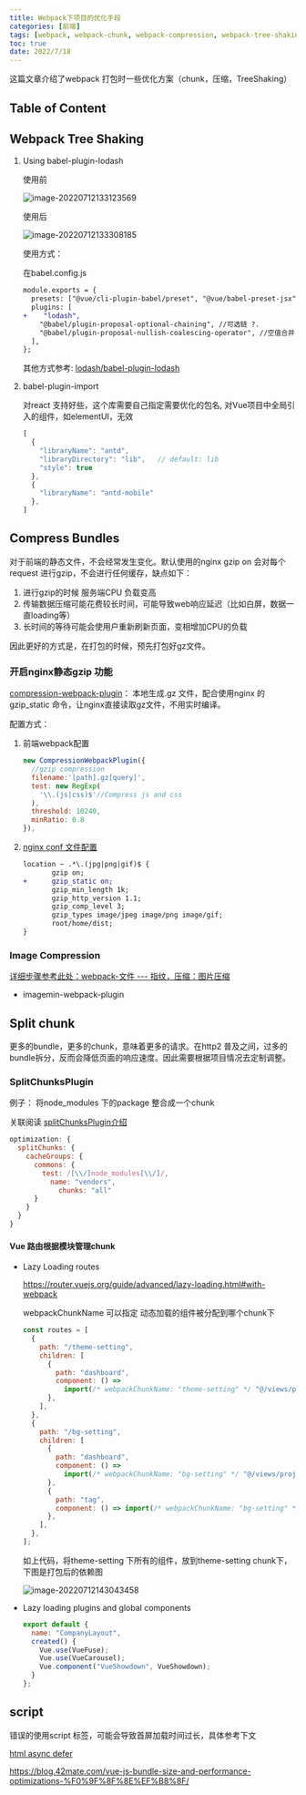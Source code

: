 ```yaml
---
title: Webpack下项目的优化手段
categories: [前端]
tags: [webpack, webpack-chunk, webpack-compression, webpack-tree-shaking]
toc: true
date: 2022/7/18
---
```


这篇文章介绍了webpack 打包时一些优化方案（chunk，压缩，TreeShaking）

<!-- more -->

## Table of Content



## Webpack Tree Shaking

1. Using babel-plugin-lodash

   使用前

   ![image-20220712133123569](http://serial.limiaomiao.site:8089/public/uploads/image-20220712133123569.png)

   使用后

   ![image-20220712133308185](http://serial.limiaomiao.site:8089/public/uploads/image-20220712133308185.png)

   使用方式：

   在babel.config.js

   ```diff
   module.exports = {
     presets: ["@vue/cli-plugin-babel/preset", "@vue/babel-preset-jsx"],
     plugins: [
   +    "lodash",
       "@babel/plugin-proposal-optional-chaining", //可选链 ?.
       "@babel/plugin-proposal-nullish-coalescing-operator", //空值合并 ??
     ],
   };
   ```

   其他方式参考: [lodash/babel-plugin-lodash](https://github.com/lodash/babel-plugin-lodash#usage)

2. babel-plugin-import

   对react 支持好些，这个库需要自己指定需要优化的包名, 对Vue项目中全局引入的组件，如elementUI，无效

   ```js
   [
     {
       "libraryName": "antd",
       "libraryDirectory": "lib",   // default: lib
       "style": true
     },
     {
       "libraryName": "antd-mobile"
     },
   ]
   ```

   

## Compress Bundles

对于前端的静态文件，不会经常发生变化。默认使用的nginx gzip on 会对每个request 进行gzip，不会进行任何缓存，缺点如下：

1. 进行gzip的时候 服务端CPU 负载变高
2. 传输数据压缩可能花费较长时间，可能导致web响应延迟（比如白屏，数据一直loading等）
3. 长时间的等待可能会使用户重新刷新页面，变相增加CPU的负载

因此更好的方式是，在打包的时候，预先打包好gz文件。

###  开启nginx静态gzip 功能

[compression-webpack-plugin](https://www.npmjs.com/package/compression-webpack-plugin)： 本地生成.gz 文件，配合使用nginx 的 gzip_static 命令，让nginx直接读取gz文件，不用实时编译。

配置方式：

1. 前端webpack配置

   ```js
   new CompressionWebpackPlugin({
     //gzip compression
     filename:'[path].gz[query]',
     test: new RegExp(
       '\\.(js|css)$'//Compress js and css
     ),
     threshold: 10240,
     minRatio: 0.8
   }),
   ```

2. [nginx conf 文件配置](http://nginx.org/en/docs/http/ngx_http_gzip_static_module.html)

   ```diff
   location ~ .*\.(jpg|png|gif)$ {
          gzip on;
   +      gzip_static on;
          gzip_min_length 1k;
          gzip_http_version 1.1;
          gzip_comp_level 3;
          gzip_types image/jpeg image/png image/gif;
          root/home/dist;
   }
   
   ```

### Image Compression 

[详细步骤参考此处：webpack-文件 --- 指纹，压缩：图片压缩](http://serial.limiaomiao.site:8088/posts/webpack-learn05#%E5%9B%BE%E7%89%87%E5%8E%8B%E7%BC%A9)

+ imagemin-webpack-plugin

## Split chunk

更多的bundle，更多的chunk，意味着更多的请求。在http2 普及之间，过多的bundle拆分，反而会降低页面的响应速度。因此需要根据项目情况去定制调整。

### SplitChunksPlugin

例子： 将node_modules 下的package 整合成一个chunk

关联阅读 [splitChunksPlugin介绍](http://serial.limiaomiao.site:8088/posts/Webpack-5-Optimization)

```js
optimization: {
  splitChunks: {
    cacheGroups: {
      commons: {
        test: /[\\/]node_modules[\\/]/,
          name: "vendors",
            chunks: "all"
      }
    }
  }
}
```

#### Vue 路由根据模块管理chunk

+ Lazy Loading routes

  https://router.vuejs.org/guide/advanced/lazy-loading.html#with-webpack

  webpackChunkName 可以指定 动态加载的组件被分配到哪个chunk下

  ```js
  const routes = [
    {
      path: "/theme-setting",
      children: [
        {
          path: "dashboard",
          component: () =>
            import(/* webpackChunkName: "theme-setting" */ "@/views/project/comprehensive/project-settings.vue"),
        },
      ],
    },
    {
      path: "/bg-setting",
      children: [
        {
          path: "dashboard",
          component: () =>
            import(/* webpackChunkName: "bg-setting" */ "@/views/project/comprehensive/reproduction.vue"),
        },
        {
          path: "tag",
          component: () => import(/* webpackChunkName: "bg-setting" */ "@/views/project/comprehensive/tag.vue"),
        },
      ],
    },
  ];
  ```

  如上代码，将theme-setting 下所有的组件，放到theme-setting chunk下，下图是打包后的依赖图

  ![image-20220712143043458](http://serial.limiaomiao.site:8089/public/uploads/image-20220712143043458.png)

+ Lazy loading plugins and global components

  ```js
  export default {
    name: "CompanyLayout",
    created() {
      Vue.use(VueFuse);
      Vue.use(VueCarousel);
      Vue.component("VueShowdown", VueShowdown);
    }
  };
  ```

  

## script

错误的使用script 标签，可能会导致首屏加载时间过长，具体参考下文

[html async defer](http://serial.limiaomiao.site:8088/posts/html-script-defer-async)

https://blog.42mate.com/vue-js-bundle-size-and-performance-optimizations-%F0%9F%8F%8E%EF%B8%8F/

